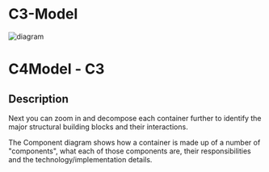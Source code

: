 # C3-Model

![diagram](https://www.plantuml.com/plantuml/svg/0/vLfBJnp75jvRyd-eU1CiOOyo3oonIGY300aC1f8eYY9KqrqpbDrTrQwg7Y0Hg_mIb8MLAx6oxY_eFvPpgjyz_HgCx-RQ5cAwwxmVzPqp_a4RgapeU-HAgb0pvvNZyLVEwFcpRxXmlD1bvCgOG6yF1efUlrvmSnNEu9nof31CcDUEz0VKLPoAfHS6uM1t_EhKeyByT7mqyAXXsi2ZorqyVMDU1o3foLdxWHHu_gim5uPomTJNO3vbWITl_Q-a-lHMK9yx2UldpuvsVZtvwUBobyEBWykZlVszjzEDb_Zyb2ajnGOAs2GlfampiPJUahbIaG7PquPnHSdkuUxq1Rn_5rBlOyWK2NKOtIik2NmY71HJTC68onKp54rY1DGaaZZHPvSl99cZyiILHCkvkQQAlNvXnP_VWWJ_yaSP2fUgsuqa3NUF3a7QGPAJyEd5I_BdysS4_bGfG8vFXNkEYGmqa0_mIP9lxODlSxfsojChgjbtG7_6gCV_eA2wPeQuL8CXOiuNeQBHf-Y_JACHWPBlcP55vYdx6gwNo7V7_HY2TqWzGwhWxL8IbvNU_YtHwKSI7CXyK6WHSfU22sUACUqejgpbHp4SN2gcqSVTwWqxr8DdIwfuTBzaNAEAr9znZF7_GhbHjt9pZoxqK-boLywMLPNGMpy3sPmx8851ecIr821W9A1Qon0UssA8FkCBq8MAwDxZslfib-haC1Jq5Ro32ffBvSSX1mylcOhkIS3K8eG6fAoYrlDSS8VZWvpVoow5qODlaRlDwnetCAAIfASGQ0yyb-f18CgAWezHwnsTlqMoGBhMrygUOjjacXlCnHBLS-KcEMCGFCsDrB79qA642s_q9WX0GY93ewJkDcHSzFp7a48oUbmiGkWymde7odAXQEf6u454NgjeWHVzuritecJBHv7e7p9de1u9VJBd7gY29mgCTHX8PT0B416FmccbR8-ZLPLRMii4n1-Aw26ENXQxFlrZOll7eOqyHCXbXZbPWERKWpFu6oQz0iwVAAGWj6m7DCxCy5VTWyIO5P0HEdeGZfA2PidPIibk-7lGGruBJr8NavlxyKdfV81qu9YyooHGgb8Z0NDv66leCardtECsmyay50u77J33tFXwwFOC5kEkJLBCtymmu23ZtX18jCushbfNBS6dYa58e_y8z2-yzPaluNP5N_HJmhQe8FgiYP4eatRbfVAvGCU4UHdRehV552UZI0isiScQ0pzj6bVVQlnHgatGKgB144hm03Tmjq2zWTZemPUn2p10wEau5YYPEg66fAdKPSz8ZFzVd73Nk-QtGCqziOIa1r7SLbXkIy5gH4gKNBCPeK7WGSqOg8D-lM7BzeQz6mwlmV4VcB3tSsWWWnDHt_TDv2rRJQXmGJVh5_XhzOfL1qNxionTtpbRA5Zig753ZItF30UA4nsVm2uhqvjcYGs49hSDCJomCLo67k1px2Cknq0ok6KUKg2I1nWIqaEGYZba3QmOrCiOpF7p4gR8BKgkqDGcXAmb9tNYYZVOoi10Q9QGSq5eggZX97sExh28Z6PNRr9EtYR1EGjktVS0wZS100b4bhCC9TorOkXzXguqh0YZqsSrIBfAbc7edIOqIzx3pS1ijbRIieNZqEPu4N9HRn72nLNXRT75NF92AE2eo-sjWlqeWAa96yCQaeTfK22nafYB7AtNOAaw6NSuwBIu7KpJ7CELUprvrEBqv4JcysEfZIrLo7WTuooOrJ272fDzHQkxbWaCHag3-A0mXgMFccUn2ktEAKvnnnmwtolehKiUVP8avGOlsuQpLLPdqj1zPbev4Zn4VjlVko036l01XPgurLmF_ZoStlrUsrCR1MMk_RcCYKlTjQ4JjZFD1owUWq5CB8sLuTD7CHtPuHLKWsJNeSDW2e66GG2iGYx0lwgyrlRK5OTJoBO-WJWzEQz4OfqWe9IdZqB6TRZADPbtCWpvECOOYWEgh-BHERkWOgGHjp-Cjc8MbiGJq_UF4uLNqbjK7iOOmJ3gCSpc0g82qQvA5tAPx6T4wH9ydFHugW59U1KYwrLvJo0bnr5k5Pd0RPvcdoxQ_yZ0lMcf8K5ZfwxWjzf2odf-jfzy5xAGLHKuexCPDyVli9P06kxGVbG0unGoJLzkZ_3JULfbTaGHzZ2EAIzJEScgSZhRE2WBcGAIce5rkDzBVirxEJpyBQFT9kYAXMBwexVztV1t2xG1PV_1H1BVOhUQKU4KngqWknuQDTh19c2uKwTH-cuDZP8n3wEXhsQIAZTUAlReOx-msPMK7vfxM7AWvWAkvrHO83finYroBUKheaxT4CCwGD8YfdH_NCSlq0t5Xh8kpv55cAMMb7IgL406TToLRjNDVcmXYbrcgNWX5DVHmSN5AS75iSPwLjbYm71XlGJ0rc5SIRskm8djmUbw8Tw8IA537rmMgEZp3VTnL-T8mtfXjMhdIBArvH9CyxapWzAJNpk5IdBooq_bTKIJ4p0rGu7Xefig7CkhRTVkbXOgkWT4RbKqEFFOJf0MuhhwZDAhXAVwu78nX0iKQZzW3aply3lq2f2ar-O-VdGs537otetPG6s0aXLcfJDyf8sDGNPxqEWXnX7LUmInYoCLEDVE_QiZH3Q-P6O-VtR6lEGhceQl5mwJnJ3EHSNLC1BMapHy4T12DAmb6hKJZMg8MkNKIMcLKITXt4OmhY68bwoD99DQZqtQFJQfzTYatMEJMe_5-xKMeZgRjjfjsggrATu2dHyUhqdtnWBHlqvQo8QruaRjEevgYSRjHEC61Hj9u6LDOSUrrsPFZxabbTbzjCUuqfDPjsQZ_in6dSp6vOpvOdwJIYvrY-ynGVHaDdbAPbkTpDvy2RF2zD3VkkRXeBqAk_SaxJeKJdPlH_gn6lQnffD5zrebluCR0z0n53GeKpdM0VbxC1csCXdrPhAsMojYEYQ1vcPHETa1yBzOcMAdMI_2Aw2zATygvxemUHysmtOsevviHkrinltPD8_t3V1rvIk3VQOiUctvdp3bxbJbqFpDmJdt7qKxJ5PhRSHMGWDoQAOPTgADahEgg_vyTPmi-TELlvjlaCloAnmQXVy0Gv_z_sB_0W00)

# C4Model - C3

## Description
Next you can zoom in and decompose each container further to identify the major structural building blocks and their interactions.

The Component diagram shows how a container is made up of a number of "components", what each of those components are, their responsibilities and the technology/implementation details.
